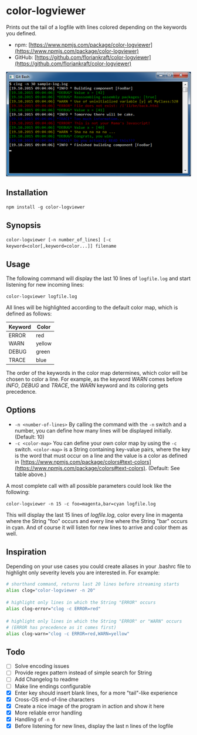 # color-logviewer

Prints out the tail of a logfile with lines colored depending on the keywords you defined.

* npm: [https://www.npmjs.com/package/color-logviewer](https://www.npmjs.com/package/color-logviewer)
* GitHub: [https://github.com/floriankraft/color-logviewer](https://github.com/floriankraft/color-logviewer)

![color-logviewer in action](https://raw.githubusercontent.com/floriankraft/color-logviewer/master/color-logviewer.png)

## Installation

`npm install -g color-logviewer`

## Synopsis

`color-logviewer [-n number_of_lines] [-c keyword=color[,keyword=color...]] filename`

## Usage

The following command will display the last 10 lines of `logfile.log` and start listening for new incoming lines:

`color-logviewer logfile.log`

All lines will be highlighted according to the default color map, which is defined as follows:

| Keyword | Color   |
| ------- | ------- |
| ERROR   | red     |
| WARN    | yellow  |
| DEBUG   | green   |
| TRACE   | blue    |

The order of the keywords in the color map determines, which color will be chosen to color a line. For example, as the
keyword _WARN_ comes before _INFO_, _DEBUG_ and _TRACE_, the _WARN_ keyword and its coloring gets precedence.

## Options

* `-n <number-of-lines>` By calling the command with the `-n` switch and a number, you can define how many lines will
be displayed initially. (Default: 10)
* `-c <color-map>` You can define your own color map by using the `-c` switch. `<color-map>` is a String containing
key-value pairs, where the key is the word that must occur on a line and the value is a color as defined in
[https://www.npmjs.com/package/colors#text-colors](https://www.npmjs.com/package/colors#text-colors). (Default: See table
above.)

A most complete call with all possible parameters could look like the following:

`color-logviewer -n 15 -c foo=magenta,bar=cyan logfile.log`

This will display the last 15 lines of _logfile.log_, color every line in magenta where the String "foo" occurs and
every line where the String "bar" occurs in cyan. And of course it will listen for new lines to arrive and color them as
well.

## Inspiration

Depending on your use cases you could create aliases in your .bashrc file to highlight only severity levels you are
interested in. For example:

```bash
# shorthand command, returns last 20 lines before streaming starts
alias clog="color-logviewer -n 20"

# highlight only lines in which the String "ERROR" occurs
alias clog-error="clog -c ERROR=red"

# highlight only lines in which the String "ERROR" or "WARN" occurs
# (ERROR has precedence as it comes first)
alias clog-warn="clog -c ERROR=red,WARN=yellow"
```

## Todo

* [ ] Solve encoding issues
* [ ] Provide regex pattern instead of simple search for String
* [ ] Add Changelog to readme
* [ ] Make line endings configurable
* [x] Enter key should insert blank lines, for a more "tail"-like experience
* [x] Cross-OS end-of-line characters
* [x] Create a nice image of the program in action and show it here
* [x] More reliable error handling
* [x] Handling of `-n 0`
* [x] Before listening for new lines, display the last n lines of the logfile
